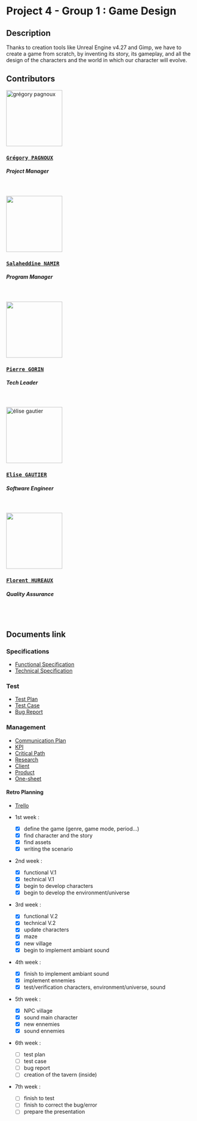 # Project 4 - Group 1 : Game Design

## Description

Thanks to creation tools like Unreal Engine v4.27 and Gimp, we have to create a game from scratch, by inventing its story, its gameplay, and all the design of the characters and the world in which our character will evolve.

## Contributors

<img alt="grégory pagnoux" src="https://avatars.githubusercontent.com/u/114397869?s=400&v=4" width="150">

### [**`Grégory PAGNOUX`**](https://github.com/Gregory-Pagnoux)

##### *Project Manager*
<br>
<br>

<img src="https://avatars.githubusercontent.com/u/71770514?v=4" width="150">

### [**`Salaheddine NAMIR`**](https://github.com/T3rryc)

##### *Program Manager*
<br>
<br>

<img src="https://avatars.githubusercontent.com/u/91249863?v=4" width="150">

### [**`Pierre GORIN`**](https://github.com/pierre2103)

##### *Tech Leader*
<br>
<br>

<img alt="élise gautier" src="https://avatars.githubusercontent.com/u/91249847?v=4" width="150">

### [**`Elise GAUTIER`**](https://github.com/elisegtr)

##### *Software Engineer*
<br>
<br>

<img src="https://avatars.githubusercontent.com/u/71769655?v=4" width="150">

### [**`Florent HUREAUX`**](https://github.com/florenthureaux)

##### *Quality Assurance*
<br>
<br>

## Documents link

### Specifications

- [Functional Specification](https://github.com/algosup/2022-2023-project-4-game-design-Team-2/blob/documents/Document/Functional/Functional_Specifications.md)
- [Technical Specification](https://github.com/algosup/2022-2023-project-4-game-design-Team-2/blob/documents/Document/Technical/Technical_Specifications.md)

### Test

- [Test Plan](https://github.com/algosup/2022-2023-project-4-game-design-Team-2/blob/documents/Document/Quality%20Assurance/Test_Plan.md)
- [Test Case](https://github.com/algosup/2022-2023-project-4-game-design-Team-2/blob/documents/Document/Quality%20Assurance/Test_Case.md)
- [Bug Report](https://github.com/algosup/2022-2023-project-4-game-design-Team-2/blob/documents/Document/Quality%20Assurance/Bug_report.md)

### Management

- [Communication Plan](https://github.com/algosup/2022-2023-project-4-game-design-Team-2/blob/main/communication_plan.md)
- [KPI](https://docs.google.com/spreadsheets/d/1nb2kEAd07n72-q45vv48D-Fiu9-cXbYf2hT7jCJNco8/edit?usp=sharing)
- [Critical Path](https://docs.google.com/spreadsheets/d/1r2SDYi2sKBfTMOqezgbVSrNG_eM-g3pzU2KiN0t9kvE/edit?usp=sharing)
- [Research](https://github.com/algosup/2022-2023-project-4-game-design-Team-2/blob/documents/Document/Project%20docs/research.md)
- [Client](https://github.com/algosup/2022-2023-project-4-game-design-Team-2/blob/documents/Document/Project%20docs/client.md)
- [Product](https://github.com/algosup/2022-2023-project-4-game-design-Team-2/blob/documents/Document/Project%20docs/product.md)
- [One-sheet](https://github.com/algosup/2022-2023-project-4-game-design-Team-2/blob/documents/Document/Project%20docs/One-sheet.md)

#### Retro Planning

- [Trello](https://trello.com/b/WZr4k2CT/game-design)

- 1st week :
  - [x] define the game (genre, game mode, period...)
  - [x] find character and the story
  - [x] find assets
  - [x] writing the scenario
- 2nd week :
  - [x] functional V.1
  - [x] technical V.1
  - [x] begin to develop characters
  - [x] begin to develop the environment/universe
- 3rd week :
  - [x] functional V.2
  - [x] technical V.2
  - [x] update characters
  - [x] maze
  - [x] new village
  - [x] begin to implement ambiant sound
- 4th week :
  - [x] finish to implement ambiant sound
  - [x] implement ennemies
  - [x] test/verification characters, environment/universe, sound
- 5th week :
  - [x] NPC village
  - [x] sound main character
  - [x] new ennemies
  - [x] sound ennemies
- 6th week :
  - [ ] test plan
  - [ ] test case
  - [ ] bug report
  - [ ] creation of the tavern (inside)
- 7th week :
  - [ ] finish to test
  - [ ] finish to correct the bug/error
  - [ ] prepare the presentation
